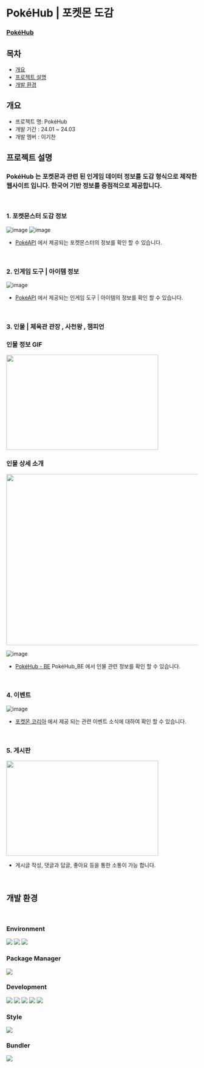 # PokéHub | 포켓몬 도감   

### [PokéHub](https://pokehub-encyclopedia.vercel.app/)

## 목차
  - [개요](#개요)
  - [프로젝트 설명](#프로젝트-설명)
  - [개발 환경](#개발-환경)

## 개요
- 프로젝트 명: PokéHub
- 개발 기간 : 24.01 ~ 24.03
- 개발 멤버 : 이기찬

## 프로젝트 설명

### PokéHub 는 포켓몬과 관련 된 인게임 데이터 정보를 도감 형식으로 제작한 웹사이트 입니다. 한국어 기반 정보를 중점적으로 제공합니다.  

<br/>

### 1. 포켓몬스터 도감 정보
   ![image](https://github.com/LEEKICHAN0102/pokehub_front/assets/112845155/e4ef1ad7-9f73-4869-a48e-54e7862bd038)
   ![image](https://github.com/LEEKICHAN0102/pokehub_front/assets/112845155/5079a17c-89a3-472e-8b37-12a1fbfee71d)  
   

-  [PokéAPI](https://pokeapi.co/) 에서 제공되는 포켓몬스터의 정보를 확인 할 수 있습니다.
 
<br/>

### 2. 인게임 도구 | 아이템 정보

   ![image](https://github.com/LEEKICHAN0102/pokehub_front/assets/112845155/a8ed82b1-6ab5-447a-8f86-3681a4d2bb7e)  
   

-  [PokéAPI](https://pokeapi.co/) 에서 제공되는 인게임 도구 | 아이템의 정보를 확인 할 수 있습니다.

<br/>

### 3. 인물 | 체육관 관장 , 사천왕 , 챔피언

  ### 인물 정보 GIF
  
  <img src="https://github.com/LEEKICHAN0102/pokehub_front/assets/112845155/65b5c49a-2840-4ed2-bfb2-26d028a22ab7"  width="400" height="250" />  
  
  ### 인물 상세 소개
  <img src="https://github.com/LEEKICHAN0102/pokehub_front/assets/112845155/8889ed90-209c-4089-ae13-a5bcd6673919"  width="600px" height="450px" />  
  
  ![image](https://github.com/LEEKICHAN0102/pokehub_front/assets/112845155/3f7905a1-2b7f-4eca-8677-c68c632a5106)  
  

- [PokéHub - BE](https://github.com/LEEKICHAN0102/pokehub_back) PokéHub_BE 에서 인물 관련 정보를 확인 할 수 있습니다.  
  
<br/>

### 4. 이벤트   

  ![image](https://github.com/LEEKICHAN0102/pokehub_front/assets/112845155/fd550a1c-1013-455d-941d-14b133a6f3fb)

- [포켓몬 코리아](https://pokemonkorea.co.kr/) 에서 제공 되는 관련 이벤트 소식에 대하여 확인 할 수 있습니다.

<br/>

### 5. 게시판

<img src="https://github.com/LEEKICHAN0102/pokehub_front/assets/112845155/1a8e970a-ee4a-40cd-8379-8c7feaf93ab2"  width="400" height="250" />  

<br/>

- 게시글 작성, 댓글과 답글, 좋아요 등을 통한 소통이 가능 합니다.

<br/>

## 개발 환경

<br/>  

### Environment
<img src="https://img.shields.io/badge/Visual Studio code-007ACC?style=for-the-badge&logo=visualstudiocode&logoColor=white">  <img src="https://img.shields.io/badge/git-F05032?style=for-the-badge&logo=git&logoColor=white">  <img src="https://img.shields.io/badge/github-181717?style=for-the-badge&logo=github&logoColor=white">  

### Package Manager
<img src="https://img.shields.io/badge/npm-CB3837?style=for-the-badge&logo=npm&logoColor=white">

### Development
<img src="https://img.shields.io/badge/JavaScript-F7DF1E?style=for-the-badge&logo=javascript&logoColor=white"> <img src="https://img.shields.io/badge/React-61DAFB?style=for-the-badge&logo=React&logoColor=white"> <img src="https://img.shields.io/badge/reactquery-FF4154?style=for-the-badge&logo=reactquery&logoColor=white"> <img src="https://img.shields.io/badge/axios-5A29E4?style=for-the-badge&logo=axios&logoColor=white"> <img src="https://img.shields.io/badge/reacthookform-EC5990?style=for-the-badge&logo=react-hook-form&logoColor=white">

### Style
<img src="https://img.shields.io/badge/stylecomponents-DB7093?style=for-the-badge&logo=stylecomponents&logoColor=white">

### Bundler
<img src="https://img.shields.io/badge/vite-646CFF?style=for-the-badge&logo=vite&logoColor=white">
